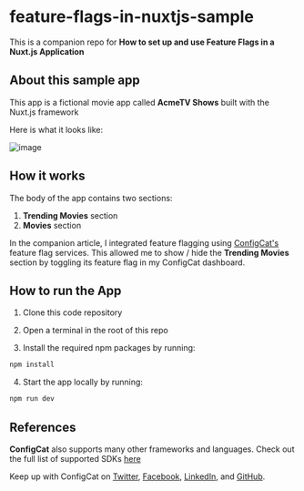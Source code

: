 # feature-flags-in-nuxtjs-sample
This is a companion repo for **How to set up and use Feature Flags in a Nuxt.js Application**

## About this sample app

This app is a fictional movie app called **AcmeTV Shows** built with the Nuxt.js framework

 Here is what it looks like:
 
 ![image](https://user-images.githubusercontent.com/74829200/174198630-8cd044d9-93fe-4041-bb25-567b6df0f24e.png)

## How it works

The body of the app contains two sections:
1. **Trending Movies** section
2. **Movies** section

In the companion article, I integrated feature flagging using [ConfigCat's](https://configcat.com/) feature flag services. This allowed me to show / hide the **Trending Movies** section by toggling its feature flag in my ConfigCat dashboard.

## How to run the App

1. Clone this code repository

2. Open a terminal in the root of this repo

3. Install the required npm packages by running:

```bash
npm install
```

4. Start the app locally by running:

```bash
npm run dev
```

## References

**ConfigCat** also supports many other frameworks and languages. Check out the full list of supported SDKs [here](https://configcat.com/docs/sdk-reference/overview/)

Keep up with ConfigCat on [Twitter](https://twitter.com/configcat), [Facebook](https://www.facebook.com/configcat), [LinkedIn](https://www.linkedin.com/company/configcat/), and [GitHub](https://github.com/configcat).

